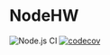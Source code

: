 # NodeHW

![Node.js CI](https://github.com/Rusfirdao/NodeHW/workflows/Node.js%20CI/badge.svg)
[![codecov](https://codecov.io/gh/Rusfirdao/NodeHW/branch/sub-main/graph/badge.svg?token=TRf88vEzlU)](https://codecov.io/gh/Rusfirdao/NodeHW)


